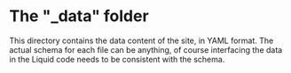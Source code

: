 # The "_data" folder

This directory contains the data content of the site, in YAML format.
The actual schema for each file can be anything, of course interfacing
the data in the Liquid code needs to be consistent with the schema.
